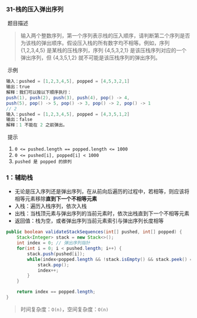 ### 31-栈的压入弹出序列

​	题目描述

> 输入两个整数序列，第一个序列表示栈的压入顺序，请判断第二个序列是否为该栈的弹出顺序。假设压入栈的所有数字均不相等。例如，序列 {1,2,3,4,5} 是某栈的压栈序列，序列 {4,5,3,2,1} 是该压栈序列对应的一个弹出序列，但 {4,3,5,1,2} 就不可能是该压栈序列的弹出序列。

​	示例

```java
输入：pushed = [1,2,3,4,5], popped = [4,5,3,2,1]
输出：true
解释：我们可以按以下顺序执行：
push(1), push(2), push(3), push(4), pop() -> 4,
push(5), pop() -> 5, pop() -> 3, pop() -> 2, pop() -> 1
// 2
输入：pushed = [1,2,3,4,5], popped = [4,3,5,1,2]
输出：false
解释：1 不能在 2 之前弹出。
```

​	提示

1. `0 <= pushed.length == popped.length <= 1000`
2. `0 <= pushed[i], popped[i] < 1000`
3. `pushed 是 popped 的排列`

### 1：辅助栈

- 无论是压入序列还是弹出序列，在从前向后遍历的过程中，若相等，则应该将相等元素移除**直到下一个不相等元素**
- 入栈：遍历入栈序列，依次入栈
- 出栈：当栈顶元素与弹出序列的当前元素时，依次出栈直到下一个不相等元素
- 返回值：栈为空，或者弹出序列当前元素索引与弹出序列长度相等

```java
public boolean validateStackSequences(int[] pushed, int[] popped) {
    Stack<Integer> stack = new Stack<>();
    int index = 0; // 弹出序列指针
    for(int i = 0; i < pushed.length; i++) {
        stack.push(pushed[i]);
        while(index<popped.length && !stack.isEmpty() && stack.peek() == popped[index]) {
            stack.pop();
            index++;
        }
    }

    return index == popped.length;
}
```

> 时间复杂度：`O(n)`，空间复杂度：`O(n)`

